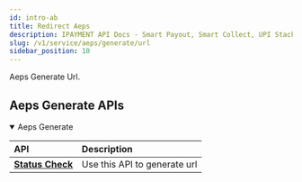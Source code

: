 ```yaml
---
id: intro-ab
title: Redirect Aeps
description: IPAYMENT API Docs - Smart Payout, Smart Collect, UPI Stack, Validation Suite, Aeps, Dmt
slug: /v1/service/aeps/generate/url
sidebar_position: 10
---
```


<p>Aeps Generate Url. </p>

## Aeps Generate APIs

<details open>
<summary> Aeps Generate</summary>

| API                                                                           | Description                                     |
| :---------------------------------------------------------------------------- | :---------------------------------------------- |
| <a href="/docs/v1/service/aeps/generate/url">**Status Check**</a>| Use this API to generate url

</details>


